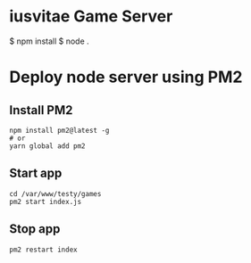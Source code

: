 # iusvitae Game Server

$ npm install
$ node .


# Deploy node server using PM2

## Install PM2
    npm install pm2@latest -g
    # or
    yarn global add pm2

## Start app
    cd /var/www/testy/games
    pm2 start index.js


## Stop app
    pm2 restart index
